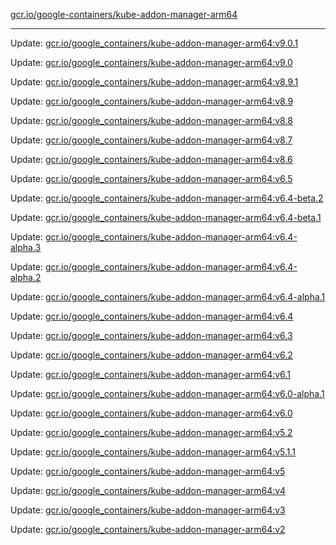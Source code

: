 [gcr.io/google-containers/kube-addon-manager-arm64](https://hub.docker.com/r/cruse/kube-addon-manager-arm64/tags/) 

----
Update: [gcr.io/google_containers/kube-addon-manager-arm64:v9.0.1](https://hub.docker.com/r/cruse/kube-addon-manager-arm64/tags/)

Update: [gcr.io/google_containers/kube-addon-manager-arm64:v9.0](https://hub.docker.com/r/cruse/kube-addon-manager-arm64/tags/)

Update: [gcr.io/google_containers/kube-addon-manager-arm64:v8.9.1](https://hub.docker.com/r/cruse/kube-addon-manager-arm64/tags/)

Update: [gcr.io/google_containers/kube-addon-manager-arm64:v8.9](https://hub.docker.com/r/cruse/kube-addon-manager-arm64/tags/)

Update: [gcr.io/google_containers/kube-addon-manager-arm64:v8.8](https://hub.docker.com/r/cruse/kube-addon-manager-arm64/tags/)

Update: [gcr.io/google_containers/kube-addon-manager-arm64:v8.7](https://hub.docker.com/r/cruse/kube-addon-manager-arm64/tags/)

Update: [gcr.io/google_containers/kube-addon-manager-arm64:v8.6](https://hub.docker.com/r/cruse/kube-addon-manager-arm64/tags/)

Update: [gcr.io/google_containers/kube-addon-manager-arm64:v6.5](https://hub.docker.com/r/cruse/kube-addon-manager-arm64/tags/)

Update: [gcr.io/google_containers/kube-addon-manager-arm64:v6.4-beta.2](https://hub.docker.com/r/cruse/kube-addon-manager-arm64/tags/)

Update: [gcr.io/google_containers/kube-addon-manager-arm64:v6.4-beta.1](https://hub.docker.com/r/cruse/kube-addon-manager-arm64/tags/)

Update: [gcr.io/google_containers/kube-addon-manager-arm64:v6.4-alpha.3](https://hub.docker.com/r/cruse/kube-addon-manager-arm64/tags/)

Update: [gcr.io/google_containers/kube-addon-manager-arm64:v6.4-alpha.2](https://hub.docker.com/r/cruse/kube-addon-manager-arm64/tags/)

Update: [gcr.io/google_containers/kube-addon-manager-arm64:v6.4-alpha.1](https://hub.docker.com/r/cruse/kube-addon-manager-arm64/tags/)

Update: [gcr.io/google_containers/kube-addon-manager-arm64:v6.4](https://hub.docker.com/r/cruse/kube-addon-manager-arm64/tags/)

Update: [gcr.io/google_containers/kube-addon-manager-arm64:v6.3](https://hub.docker.com/r/cruse/kube-addon-manager-arm64/tags/)

Update: [gcr.io/google_containers/kube-addon-manager-arm64:v6.2](https://hub.docker.com/r/cruse/kube-addon-manager-arm64/tags/)

Update: [gcr.io/google_containers/kube-addon-manager-arm64:v6.1](https://hub.docker.com/r/cruse/kube-addon-manager-arm64/tags/)

Update: [gcr.io/google_containers/kube-addon-manager-arm64:v6.0-alpha.1](https://hub.docker.com/r/cruse/kube-addon-manager-arm64/tags/)

Update: [gcr.io/google_containers/kube-addon-manager-arm64:v6.0](https://hub.docker.com/r/cruse/kube-addon-manager-arm64/tags/)

Update: [gcr.io/google_containers/kube-addon-manager-arm64:v5.2](https://hub.docker.com/r/cruse/kube-addon-manager-arm64/tags/)

Update: [gcr.io/google_containers/kube-addon-manager-arm64:v5.1.1](https://hub.docker.com/r/cruse/kube-addon-manager-arm64/tags/)

Update: [gcr.io/google_containers/kube-addon-manager-arm64:v5](https://hub.docker.com/r/cruse/kube-addon-manager-arm64/tags/)

Update: [gcr.io/google_containers/kube-addon-manager-arm64:v4](https://hub.docker.com/r/cruse/kube-addon-manager-arm64/tags/)

Update: [gcr.io/google_containers/kube-addon-manager-arm64:v3](https://hub.docker.com/r/cruse/kube-addon-manager-arm64/tags/)

Update: [gcr.io/google_containers/kube-addon-manager-arm64:v2](https://hub.docker.com/r/cruse/kube-addon-manager-arm64/tags/)

